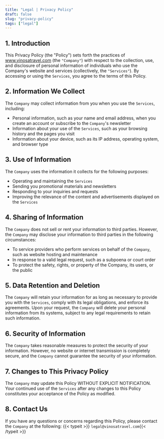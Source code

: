 ```yaml
---
title: "Legal | Privacy Policy"
draft: false
slug: "privacy-policy"
tags: ["legal"]
---
```


## 1. Introduction
This Privacy Policy (the "Policy") sets forth the practices of www.vinosatravel.com (the `"Company"`) with respect to the collection, use, and disclosure of personal information of individuals who use the Company's website and services (collectively, the `"Services"`). By accessing or using the `Services`, you agree to the terms of this Policy.

## 2. Information We Collect
The `Company` may collect information from you when you use the `Services`, including:
- Personal information, such as your name and email address, when you create an account or subscribe to the `Company`'s newsletter
- Information about your use of the `Services`, such as your browsing history and the pages you visit
- Information about your device, such as its IP address, operating system, and browser type

## 3. Use of Information
The `Company` uses the information it collects for the following purposes:
- Operating and maintaining the `Services`
- Sending you promotional materials and newsletters
- Responding to your inquiries and requests
- Improving the relevance of the content and advertisements displayed on the `Services`

## 4. Sharing of Information
The `Company` does not sell or rent your information to third parties. However, the `Company` may disclose your information to third parties in the following circumstances:
- To service providers who perform services on behalf of the `Company`, such as website hosting and maintenance
- In response to a valid legal request, such as a subpoena or court order
- To protect the safety, rights, or property of the Company, its users, or the public

## 5. Data Retention and Deletion
The `Company` will retain your information for as long as necessary to provide you with the `Services`, comply with its legal obligations, and enforce its agreements. Upon your request, the `Company` will delete your personal information from its systems, subject to any legal requirements to retain such information.

## 6. Security of Information
The `Company` takes reasonable measures to protect the security of your information. However, no website or internet transmission is completely secure, and the `Company` cannot guarantee the security of your information.

## 7. Changes to This Privacy Policy
The `Company` may update this Policy WITHOUT EXPLICIT NOTIFICATION. Your continued use of the `Services` after any changes to this Policy constitutes your acceptance of the Policy as modified.

## 8. Contact Us
If you have any questions or concerns regarding this Policy, please contact the `Company` at the following: {{< typeit >}} `legal@vinosatravel.com`{{< /typeit >}}

